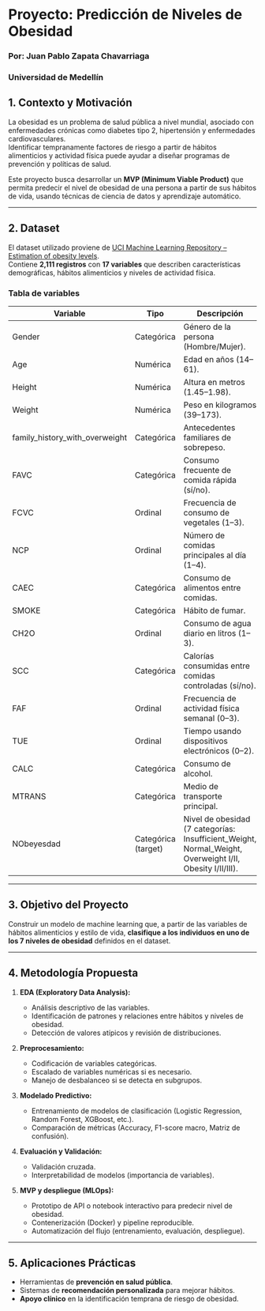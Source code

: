 # Proyecto: Predicción de Niveles de Obesidad
### Por: Juan Pablo Zapata Chavarriaga
### Universidad de Medellín

## 1. Contexto y Motivación
La obesidad es un problema de salud pública a nivel mundial, asociado con enfermedades crónicas como diabetes tipo 2, hipertensión y enfermedades cardiovasculares.  
Identificar tempranamente factores de riesgo a partir de hábitos alimenticios y actividad física puede ayudar a diseñar programas de prevención y políticas de salud.

Este proyecto busca desarrollar un **MVP (Minimum Viable Product)** que permita predecir el nivel de obesidad de una persona a partir de sus hábitos de vida, usando técnicas de ciencia de datos y aprendizaje automático.

---

## 2. Dataset
El dataset utilizado proviene de [UCI Machine Learning Repository – Estimation of obesity levels](https://archive.ics.uci.edu/dataset/544/estimation+of+obesity+levels+based+on+eating+habits+and+physical+condition).  
Contiene **2,111 registros** con **17 variables** que describen características demográficas, hábitos alimenticios y niveles de actividad física.

### Tabla de variables

| Variable       | Tipo        | Descripción |
|----------------|-------------|-------------|
| Gender         | Categórica  | Género de la persona (Hombre/Mujer). |
| Age            | Numérica    | Edad en años (14–61). |
| Height         | Numérica    | Altura en metros (1.45–1.98). |
| Weight         | Numérica    | Peso en kilogramos (39–173). |
| family_history_with_overweight | Categórica | Antecedentes familiares de sobrepeso. |
| FAVC           | Categórica  | Consumo frecuente de comida rápida (sí/no). |
| FCVC           | Ordinal     | Frecuencia de consumo de vegetales (1–3). |
| NCP            | Ordinal     | Número de comidas principales al día (1–4). |
| CAEC           | Categórica  | Consumo de alimentos entre comidas. |
| SMOKE          | Categórica  | Hábito de fumar. |
| CH2O           | Ordinal     | Consumo de agua diario en litros (1–3). |
| SCC            | Categórica  | Calorías consumidas entre comidas controladas (sí/no). |
| FAF            | Ordinal     | Frecuencia de actividad física semanal (0–3). |
| TUE            | Ordinal     | Tiempo usando dispositivos electrónicos (0–2). |
| CALC           | Categórica  | Consumo de alcohol. |
| MTRANS         | Categórica  | Medio de transporte principal. |
| NObeyesdad     | Categórica (target) | Nivel de obesidad (7 categorías: Insufficient_Weight, Normal_Weight, Overweight I/II, Obesity I/II/III). |

---

## 3. Objetivo del Proyecto
Construir un modelo de machine learning que, a partir de las variables de hábitos alimenticios y estilo de vida, **clasifique a los individuos en uno de los 7 niveles de obesidad** definidos en el dataset.

---

## 4. Metodología Propuesta
1. **EDA (Exploratory Data Analysis):**  
   - Análisis descriptivo de las variables.  
   - Identificación de patrones y relaciones entre hábitos y niveles de obesidad.  
   - Detección de valores atípicos y revisión de distribuciones.  

2. **Preprocesamiento:**  
   - Codificación de variables categóricas.  
   - Escalado de variables numéricas si es necesario.  
   - Manejo de desbalanceo si se detecta en subgrupos.  

3. **Modelado Predictivo:**  
   - Entrenamiento de modelos de clasificación (Logistic Regression, Random Forest, XGBoost, etc.).  
   - Comparación de métricas (Accuracy, F1-score macro, Matriz de confusión).  

4. **Evaluación y Validación:**  
   - Validación cruzada.  
   - Interpretabilidad de modelos (importancia de variables).  

5. **MVP y despliegue (MLOps):**  
   - Prototipo de API o notebook interactivo para predecir nivel de obesidad.  
   - Contenerización (Docker) y pipeline reproducible.  
   - Automatización del flujo (entrenamiento, evaluación, despliegue).  

---

## 5. Aplicaciones Prácticas
- Herramientas de **prevención en salud pública**.  
- Sistemas de **recomendación personalizada** para mejorar hábitos.  
- **Apoyo clínico** en la identificación temprana de riesgo de obesidad.  
